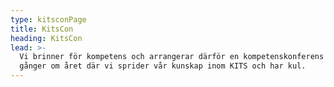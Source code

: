 ```yaml
---
type: kitsconPage
title: KitsCon
heading: KitsCon
lead: >-
  Vi brinner för kompetens och arrangerar därför en kompetenskonferens två
  gånger om året där vi sprider vår kunskap inom KITS och har kul.
---
```

